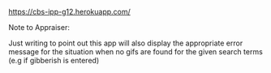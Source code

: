 https://cbs-ipp-g12.herokuapp.com/


Note to Appraiser:

Just writing to point out this app will also display the appropriate error message for the
situation when no gifs are found for the given search terms (e.g if gibberish is entered)



